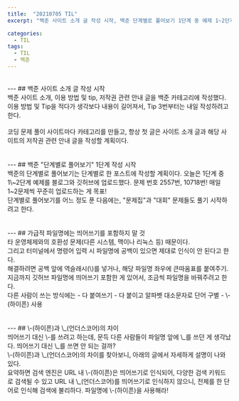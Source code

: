 ```yaml
---
title:  "20210705 TIL"
excerpt: "백준 사이트 소개 글 작성 시작, 백준 단계별로 풀어보기 1단계 중 예제 1~2단계 작성(2557번, 10718번), 가급적 파일명에 띄어쓰기를 쓰지 말 것. 하이픈과 언더스코어의 차이"

categories:
  - TIL
tags:
  - TIL
  - 백준
---
```

<br> 
---
 ## 백준 사이트 소개 글 작성 시작
 <br>
 백준 사이트 소개, 이용 방법 및 tip, 저작권 관련 안내 글을 백준 카테고리에 작성했다.  
이용 방법 및 Tip을 적다가 생각보다 내용이 길어져서,
Tip 3번부터는 내일 작성하려고 한다.
<br>
<br>
 코딩 문제 풀이 사이트마다 카테고리를 만들고,  
항상 첫 글은 사이트 소개 글과 해당 사이트의 저작권 관련 안내 글을 작성할 계획이다.
<br>
<br>
<br>
---
## 백준 "단계별로 풀어보기" 1단계 작성 시작
<br>
 백준의 단계별로 풀어보기는 단계별로 한 포스트에 작성할 계획이다.  
오늘은 1단계 중 1\~2단계 예제를 블로그와 깃허브에 업로드했다.  
문제 번호 2557번, 10718번!  
매일 1~2문제씩 꾸준히 업로드하는 게 목표!  
<br>
 단계별로 풀어보기를 어느 정도 푼 다음에는,  
"문제집"과 "대회" 문제들도 풀기 시작하려고 한다.
<br>
<br>
<br>
---
## 가급적 파일명에는 띄어쓰기를 포함하지 말 것
<br>
 타 운영체제와의 호환성 문제(다른 시스템, 맥이나 리눅스 등) 때문이다.
<br>
 그리고 터미널에서 명령어 입력 시 파일명에 공백이 있으면 제대로 인식이 안 된다고 한다.
<br>
 해결하려면 공백 앞에 역슬래시(\)를 넣거나,  
해당 파일명 좌우에 큰따옴표를 붙여주기.  
<br>
 지금까지 깃허브 파일명에 띄어쓰기 포함한 게 있어서,  
조금씩 파일명을 바꿔주려고 한다.
<br>
 다른 사람이 쓰는 방식에는
- 다 붙여쓰기
- 다 붙이고 알파벳 대소문자로 단어 구별
- \-(하이픈) 사용
<br>
<br>
<br>
---
## \-(하이픈)과 \_(언더스코어)의 차이
<br>
 띄어쓰기 대신 \-를 쓰려고 하는데, 
문득 다른 사람들이 파일명 앞에 \_를 쓰던 게 생각났다.
띄어쓰기 대신 \_를 쓰면 안 되는 걸까?
<br>
 \-(하이픈)과 \_(언더스코어)의 차이를 찾아보니,
아래의 글에서 자세하게 설명이 나와 있다.
<http://www.madtimes.org/news/articleView.html?idxno=4412>
<br>
 요약하면  
검색 엔진은  
URL 내 \-(하이픈)은 띄어쓰기로 인식되어, 다양한 검색 키워드로 검색될 수 있고  
URL 내 \_(언더스코어)를 띄어쓰기로 인식하지 않으니, 전체를 한 단어로 인식해 검색에 불리하다.  
파일명에 \-(하이픈)을 사용해라!
<br>
<br>
